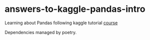 # answers-to-kaggle-pandas-intro

Learning about Pandas following kaggle tutorial [course](https://www.kaggle.com/learn/pandas)

Dependencies managed by poetry.
